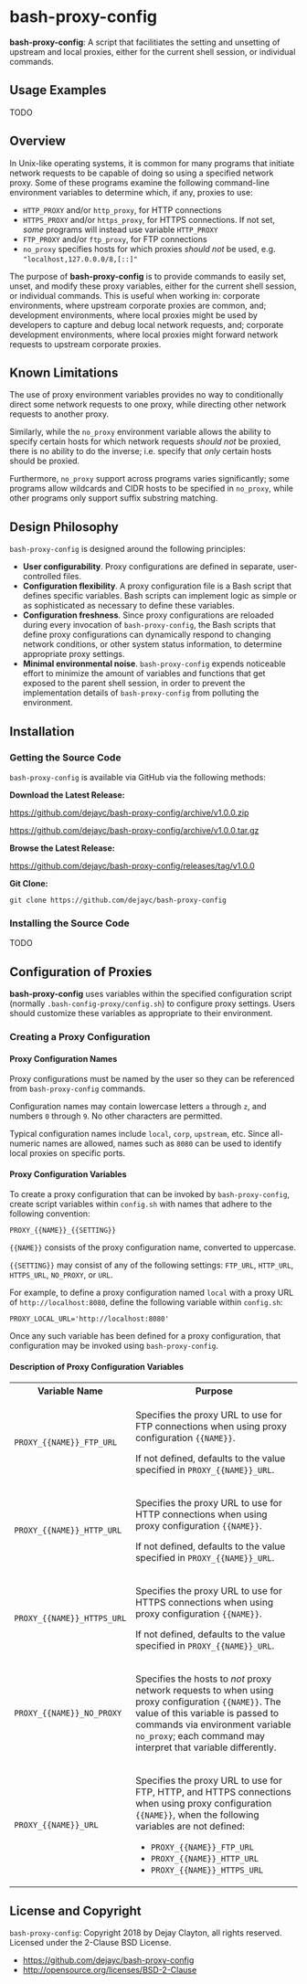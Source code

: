 # bash-proxy-config
**bash-proxy-config**: A script that facilitiates the setting and unsetting
of upstream and local proxies, either for the current shell session, or
individual commands.

## Usage Examples
<a name='Usage Examples'></a>

TODO

## Overview
<a name='Overview'></a>

In Unix-like operating systems, it is common for many programs that initiate
network requests to be capable of doing so using a specified network proxy.
Some of these programs examine the following command-line environment
variables to determine which, if any, proxies to use:

* `HTTP_PROXY` and/or `http_proxy`, for HTTP connections
* `HTTPS_PROXY` and/or `https_proxy`, for HTTPS connections.  If not set,
_some_ programs will instead use variable `HTTP_PROXY`
* `FTP_PROXY` and/or `ftp_proxy`, for FTP connections
* `no_proxy` specifies hosts for which proxies _should not_ be used, e.g.
`"localhost,127.0.0.0/8,[::]"`
 
The purpose of **bash-proxy-config** is to provide commands to easily set,
unset, and modify these proxy variables, either for the current shell session,
or individual commands.  This is useful when working in: corporate
environments, where upstream corporate proxies are common, and; development
environments, where local proxies might be used by developers to capture and
debug local network requests, and; corporate development environments, where
local proxies might forward network requests to upstream corporate proxies.

## Known Limitations
<a name='Known Limitations'></a>

The use of proxy environment variables provides no way to conditionally
direct some network requests to one proxy, while directing other network
requests to another proxy.

Similarly, while the `no_proxy` environment variable allows the ability to
specify certain hosts for which network requests _should not_ be proxied,
there is no ability to do the inverse; i.e. specify that _only_ certain hosts
should be proxied.

Furthermore, `no_proxy` support across programs varies significantly; some
programs allow wildcards and CIDR hosts to be specified in `no_proxy`, while
other programs only support suffix substring matching.

## Design Philosophy
<a name='Design Philosophy'></a>

`bash-proxy-config` is designed around the following principles:

* **User configurability**.  Proxy configurations are defined in separate,
user-controlled files.
* **Configuration flexibility**.  A proxy configuration file is a Bash
script that defines specific variables.  Bash scripts can implement logic as
simple or as sophisticated as necessary to define these variables.
* **Configuration freshness**.  Since proxy configurations are reloaded
during every invocation of `bash-proxy-config`, the Bash scripts that define
proxy configurations can dynamically respond to changing network conditions,
or other system status information, to determine appropriate proxy settings.
* **Minimal environmental noise**.  `bash-proxy-config` expends noticeable
effort to minimize the amount of variables and functions that get exposed to
the parent shell session, in order to prevent the implementation details of
`bash-proxy-config` from polluting the environment.

## Installation
<a name='Installation'></a>

### Getting the Source Code
<a name='Getting the Source Code'></a>

`bash-proxy-config` is available via GitHub via the following methods:

**Download the Latest Release:**

https://github.com/dejayc/bash-proxy-config/archive/v1.0.0.zip

https://github.com/dejayc/bash-proxy-config/archive/v1.0.0.tar.gz

**Browse the Latest Release:**

https://github.com/dejayc/bash-proxy-config/releases/tag/v1.0.0

**Git Clone:**
```
git clone https://github.com/dejayc/bash-proxy-config
```

### Installing the Source Code
<a name='Installing the Source Code'></a>

TODO

## Configuration of Proxies
<a name='Configuration of Proxies'></a>

**bash-proxy-config** uses variables within the specified configuration
script (normally `.bash-config-proxy/config.sh`) to configure proxy settings.
Users should customize these variables as appropriate to their environment.

### Creating a Proxy Configuration
<a name='Creating a Proxy Configuration'></a>

#### Proxy Configuration Names
<a name='Proxy Configuration Names'></a>

Proxy configurations must be named by the user so they can be referenced from
`bash-proxy-config` commands.

Configuration names may contain lowercase letters `a` through `z`, and
numbers `0` through `9`.  No other characters are permitted.

Typical configuration names include `local`, `corp`, `upstream`, etc.  Since
all-numeric names are allowed, names such as `8080` can be used to identify
local proxies on specific ports.

#### Proxy Configuration Variables
<a name='Proxy Configuration Variables'></a>

To create a proxy configuration that can be invoked by `bash-proxy-config`,
create script variables within `config.sh` with names that adhere to the
following convention:

`PROXY_{{NAME}}_{{SETTING}}`

`{{NAME}}` consists of the proxy configuration name, converted to uppercase.

`{{SETTING}}` may consist of any of the following settings: `FTP_URL`,
`HTTP_URL`, `HTTPS_URL`, `NO_PROXY`, or `URL`.

For example, to define a proxy configuration named `local` with a proxy URL
of `http://localhost:8080`, define the following variable within `config.sh`:
```
PROXY_LOCAL_URL='http://localhost:8080'
```

Once any such variable has been defined for a proxy configuration, that
configuration may be invoked using `bash-proxy-config`.

#### Description of Proxy Configuration Variables
<a name='Description of Proxy Configuration Variables'></a>

<table>
<tr><th>Variable Name</th><th>Purpose</th></tr>
<tr>
<td><a name='PROXY_NAME_FTP_URL'></a><code>PROXY_{{NAME}}_FTP_URL</code></td>
<td><p>Specifies the proxy URL to use for FTP connections when using proxy
configuration <code>{{NAME}}</code>.</p>
<p>If not defined, defaults to the value specified in
<code>PROXY_{{NAME}}_URL</code>.</p></td>
</tr>
<tr>
<td><a name='PROXY_NAME_HTTP_URL'></a>
  <code>PROXY_{{NAME}}_HTTP_URL</code></td>
<td><p>Specifies the proxy URL to use for HTTP connections when using proxy
configuration <code>{{NAME}}</code>.</p>
<p>If not defined, defaults to the value specified in
<code>PROXY_{{NAME}}_URL</code>.</p></td>
</tr>
<tr>
<td><a name='PROXY_NAME_HTTPS_URL'></a>
  <code>PROXY_{{NAME}}_HTTPS_URL</code></td>
<td><p>Specifies the proxy URL to use for HTTPS connections when using proxy
configuration <code>{{NAME}}</code>.</p>
<p>If not defined, defaults to the value specified in
<code>PROXY_{{NAME}}_URL</code>.</p></td>
</tr>
<tr>
<td><a name='PROXY_NAME_NO_PROXY'></a>
  <code>PROXY_{{NAME}}_NO_PROXY</code></td>
<td><p>Specifies the hosts to <em>not</em> proxy network requests to when
using proxy configuration <code>{{NAME}}</code>.  The value of this
variable is passed to commands via environment variable
<code>no_proxy</code>; each command may interpret that variable
differently.</p></td>
</tr>
<tr>
<td><a name='PROXY_NAME_URL'></a>
  <code>PROXY_{{NAME}}_URL</code></td>
<td><p>Specifies the proxy URL to use for FTP, HTTP, and HTTPS connections
when using proxy configuration <code>{{NAME}}</code>, when the following
variables are not defined:
<ul>
<li><code>PROXY_{{NAME}}_FTP_URL</code></li>
<li><code>PROXY_{{NAME}}_HTTP_URL</code></li>
<li><code>PROXY_{{NAME}}_HTTPS_URL</code></li>
</ul>
</p></td>
</tr>
</table>

## License and Copyright
<a name='License and Copyright'></a>

`bash-proxy-config`: Copyright 2018 by Dejay Clayton, all rights reserved.\
Licensed under the 2-Clause BSD License.
* https://github.com/dejayc/bash-proxy-config
* http://opensource.org/licenses/BSD-2-Clause
